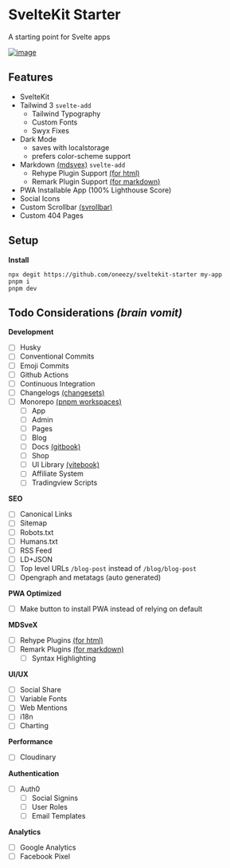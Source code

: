 # SvelteKit Starter
A starting point for Svelte apps

[![image](https://user-images.githubusercontent.com/7369575/168194342-0331fe13-efba-426f-bbfc-5f35762dd920.png)](https://sveltekit-starter-eight.vercel.app/)

## Features

- SvelteKit
- Tailwind 3 `svelte-add`
  - Tailwind Typography
  - Custom Fonts
  - Swyx Fixes
- Dark Mode 
  - saves with localstorage
  - prefers color-scheme support
- Markdown [(mdsvex)](https://mdsvex.com/) `svelte-add`
  - Rehype Plugin Support [(for html)](https://github.com/rehypejs/rehype/blob/main/doc/plugins.md#list-of-plugins)
  - Remark Plugin Support [(for markdown)](https://github.com/remarkjs/remark/blob/main/doc/plugins.md#list-of-plugins)
- PWA Installable App (100% Lighthouse Score)
- Social Icons
- Custom Scrollbar [(svrollbar)](https://github.com/daylilyfield/svrollbar#readme)
- Custom 404 Pages

## Setup
**Install**

```
npx degit https://github.com/oneezy/sveltekit-starter my-app
pnpm i
pnpm dev
```

## Todo Considerations *(brain vomit)*

**Development**
- [ ] Husky
- [ ] Conventional Commits
- [ ] Emoji Commits
- [ ] Github Actions
- [ ] Continuous Integration
- [ ] Changelogs [(changesets)](https://github.com/changesets/changesets)
- [ ] Monorepo [(pnpm workspaces)](https://pnpm.io/workspaces)
  - [ ] App 
  - [ ] Admin 
  - [ ] Pages 
  - [ ] Blog 
  - [ ] Docs [(gitbook)](https://vitebook.dev/) 
  - [ ] Shop 
  - [ ] UI Library [(vitebook)](https://vitebook.dev/) 
  - [ ] Affiliate System
  - [ ] Tradingview Scripts 

**SEO**
- [ ] Canonical Links
- [ ] Sitemap
- [ ] Robots.txt
- [ ] Humans.txt
- [ ] RSS Feed
- [ ] LD+JSON
- [ ] Top level URLs `/blog-post` instead of `/blog/blog-post`
- [ ] Opengraph and metatags (auto generated)

**PWA Optimized**
- [ ] Make button to install PWA instead of relying on default

**MDSveX**
- [ ] Rehype Plugins [(for html)](https://github.com/rehypejs/rehype/blob/main/doc/plugins.md#list-of-plugins)
- [ ] Remark Plugins [(for markdown)](https://github.com/remarkjs/remark/blob/main/doc/plugins.md#list-of-plugins)
  - [ ] Syntax Highlighting 

**UI/UX**
- [ ] Social Share
- [ ] Variable Fonts
- [ ] Web Mentions
- [ ] i18n
- [ ] Charting

**Performance**
- [ ] Cloudinary

**Authentication**
- [ ] Auth0 
  - [ ] Social Signins
  - [ ] User Roles
  - [ ] Email Templates

**Analytics**
- [ ] Google Analytics
- [ ] Facebook Pixel